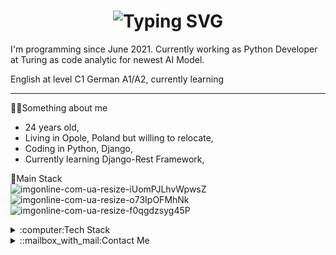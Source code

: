 <div align="center">
    <h1>
        <img src="https://readme-typing-svg.herokuapp.com?font=Jetbrains+mono&size=40&duration=3000&color=#4169e1center=true&vCenter=false&width=435&lines=HHello+World..+I'm+Jakub;This+is..;..my+Github..;" alt="Typing SVG"/>
    </h1>
</div>

I'm programming since June 2021. Currently working as Python Developer at Turing as code analytic for newest AI Model.

English at level C1
German A1/A2, currently learning
___
👷‍♂️Something about me
- 24 years old,
- Living in Opole, Poland but willing to relocate,
- Coding in Python, Django,
- Currently learning Django-Rest Framework,
  
🍁Main Stack  
![imgonline-com-ua-resize-iUomPJLhvWpwsZ](https://user-images.githubusercontent.com/89346176/209639692-5025eecd-c1c8-4ee3-aeff-308811cfb60d.jpg)
![imgonline-com-ua-resize-o73IpOFMhNk](https://user-images.githubusercontent.com/89346176/209639906-2d5c419e-1ca2-44a2-aa39-b06c079f251b.jpg)
![imgonline-com-ua-resize-f0qgdzsyg45P](https://user-images.githubusercontent.com/89346176/209639924-927268dd-b29f-4575-9014-7aaf575ba57e.jpg)

<details>
  <summary>:computer:Tech Stack</summary>
  <p>Languages:</p>   
  <img src="https://raw.githubusercontent.com/MakaronToja2/MakaronToja2/main/photos/imgonline-com-ua-resize-iUomPJLhvWpwsZ.jpg" alt="Alt text">
  <img src="https://raw.githubusercontent.com/MakaronToja2/MakaronToja2/main/photos/imgonline-com-ua-resize-YOsDjUZEUeXCM.jpg" alt="Alt text">
  <p>Frameworks/Libraries:</p>
  <img src="https://raw.githubusercontent.com/MakaronToja2/MakaronToja2/main/photos/imgonline-com-ua-resize-o73IpOFMhNk.jpg" alt="Django">
  <img src="https://raw.githubusercontent.com/MakaronToja2/MakaronToja2/main/photos/imgonline-com-ua-resize-f0qgdzsyg45P.jpg" alt="Django-Rest">
  <img src="https://raw.githubusercontent.com/MakaronToja2/MakaronToja2/main/photos/numpy.jpg" alt="Alt text">
  <img src="https://raw.githubusercontent.com/MakaronToja2/MakaronToja2/main/photos/pandas.jpg" alt="Alt text">
  <img src="https://raw.githubusercontent.com/MakaronToja2/MakaronToja2/main/photos/seaborn.jpg" alt="Alt text">
  <p>Tools:</p>
  <img src="https://raw.githubusercontent.com/MakaronToja2/MakaronToja2/main/photos/Git.jpg" alt="Alt text">
  <img src="https://raw.githubusercontent.com/MakaronToja2/MakaronToja2/main/photos/Github.jpg" alt="Alt text">
  <img src="https://raw.githubusercontent.com/MakaronToja2/MakaronToja2/main/photos/docker.jpg" alt="Alt text">
  <img src="https://raw.githubusercontent.com/MakaronToja2/MakaronToja2/main/photos/Pycharm.jpg" alt="Alt text">
  <img src="https://raw.githubusercontent.com/MakaronToja2/MakaronToja2/main/photos/VisualStudio.jpg" alt="Alt text">
</details>
<details>
  <summary>::mailbox_with_mail:Contact Me</summary>
  <ul>
    <li>E-mail: wloch.jakub2@gmail.com</li>
    <li>https://www.linkedin.com/in/jakubwlochjw/</li>
  </ul>
</details>
                                                                                                              
                                                                                                              

